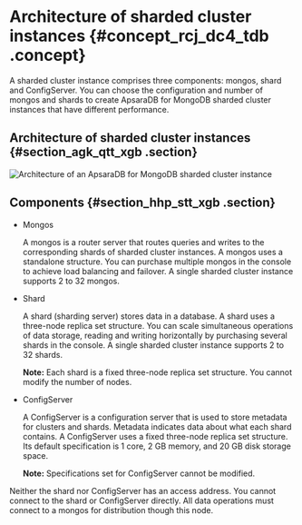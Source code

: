 # Architecture of sharded cluster instances {#concept_rcj_dc4_tdb .concept}

A sharded cluster instance comprises three components: mongos, shard and ConfigServer. You can choose the configuration and number of mongos and shards to create ApsaraDB for MongoDB sharded cluster instances that have different performance.

## Architecture of sharded cluster instances {#section_agk_qtt_xgb .section}

![Architecture of an ApsaraDB for MongoDB sharded cluster instance](http://static-aliyun-doc.oss-cn-hangzhou.aliyuncs.com/assets/img/6646/156222406739656_en-US.png)

## Components {#section_hhp_stt_xgb .section}

-   Mongos

    A mongos is a router server that routes queries and writes to the corresponding shards of sharded cluster instances. A mongos uses a standalone structure. You can purchase multiple mongos in the console to achieve load balancing and failover. A single sharded cluster instance supports 2 to 32 mongos.

-   Shard

    A shard \(sharding server\) stores data in a database. A shard uses a three-node replica set structure. You can scale simultaneous operations of data storage, reading and writing horizontally by purchasing several shards in the console. A single sharded cluster instance supports 2 to 32 shards.

    **Note:** Each shard is a fixed three-node replica set structure. You cannot modify the number of nodes.

-   ConfigServer

    A ConfigServer is a configuration server that is used to store metadata for clusters and shards. Metadata indicates data about what each shard contains. A ConfigServer uses a fixed three-node replica set structure. Its default specification is 1 core, 2 GB memory, and 20 GB disk storage space.

    **Note:** Specifications set for ConfigServer cannot be modified.


Neither the shard nor ConfigServer has an access address. You cannot connect to the shard or ConfigServer directly. All data operations must connect to a mongos for distribution though this node.

